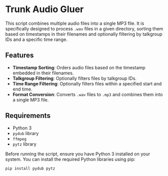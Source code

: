 # Trunk Audio Gluer

This script combines multiple audio files into a single MP3 file. It is specifically designed to process `.wav` files in a given directory, sorting them based on timestamps in their filenames and optionally filtering by talkgroup IDs and a specific time range.

## Features

- **Timestamp Sorting**: Orders audio files based on the timestamp embedded in their filenames.
- **Talkgroup Filtering**: Optionally filters files by talkgroup IDs.
- **Time Range Filtering**: Optionally filters files within a specified start and end time.
- **Format Conversion**: Converts `.wav` files to `.mp3` and combines them into a single MP3 file.

## Requirements

- Python 3
- `pydub` library
- `ffmpeg`
- `pytz` library

Before running the script, ensure you have Python 3 installed on your system. You can install the required Python libraries using pip:

```bash
pip install pydub pytz
